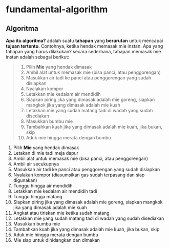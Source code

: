 # fundamental-algorithm

## Algoritma
<b>Apa itu algoritma?</b> adalah suatu <b>tahapan</b> yang <b>berurutan</b> untuk mencapai <b>tujuan tertentu</b>. Contohnya, ketika hendak memasak mie instan. Apa yang tahapan yang harus dilakukan? secara sederhana, tahapan memasak mie instan adalah sebagai berikut:
><ol>
><li>Pilih <b>Mie</b> yang hendak dimasak</li>
><li>Ambil alat untuk memasak mie (bisa panci, atau penggorengan)</li>
><li>Masukkan air tadi ke panci atau penggorengan yang sudah disiapkan</li>
><li>Nyalakan kompor</li>
><li>Letakkan mie kedalam air mendidih</li>
><li>Siapkan piring jika yang dimasak adalah mie goreng, siapkan mangkok jika yang dimasak adalah mie kuah</li>
><li>Letakkan mie yang sudah matang tadi di wadah yang sudah disediakan</li>
><li>Masukkan bumbu mie</li>
><li>Tambahkan kuah jika yang dimasak adalah mie kuah, jika bukan, skip</li>
><li>Aduk mie hingga merata dengan bumbu</li>
></ol>

<ol>
<li>Pilih <b>Mie</b> yang hendak dimasak</li>
<li>Letakan di mie tadi meja dapur</li>
<li>Ambil alat untuk memasak mie (bisa panci, atau penggorengan)</li>
<li>Ambil air secukupnya</li>
<li>Masukkan air tadi ke panci atau penggorengan yang sudah disiapkan</li>
<li>Nyalakan kompor (diasumsikan gas sudah terpasang dan siap digunakan)</li>
<li>Tunggu hingga air mendidih</li>
<li>Letakkan mie kedalam air mendidih tadi</li>
<li>Tunggu hingga matang</li>
<li>Siapkan piring jika yang dimasak adalah mie goreng, siapkan mangkok jika yang dimasak adalah mie kuah</li>
<li>Angkat atau tiriskan mie ketika sudah matang</li>
<li>Letakkan mie yang sudah matang tadi di wadah yang sudah disediakan</li>
<li>Masukkan bumbu mie</li>
<li>Tambahkan kuah jika yang dimasak adalah mie kuah, jika bukan, skip</li>
<li>Aduk mie hingga merata dengan bumbu</li>
<li>Mie siap untuk dihidangkan dan dimakan</li>
</ol>
